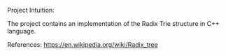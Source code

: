 Project Intuition:

The project contains an implementation of the Radix Trie structure in C++ language.

References:
https://en.wikipedia.org/wiki/Radix_tree
